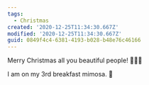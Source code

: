 ```yaml
---
tags:
  - Christmas
created: '2020-12-25T11:34:30.667Z'
modified: '2020-12-25T11:34:30.667Z'
guid: 0849f4c4-6381-4193-b028-b48e76c46166
---
```

Merry Christmas all you beautiful people! 💜💜💜

I am on my 3rd breakfast mimosa. 🍾
